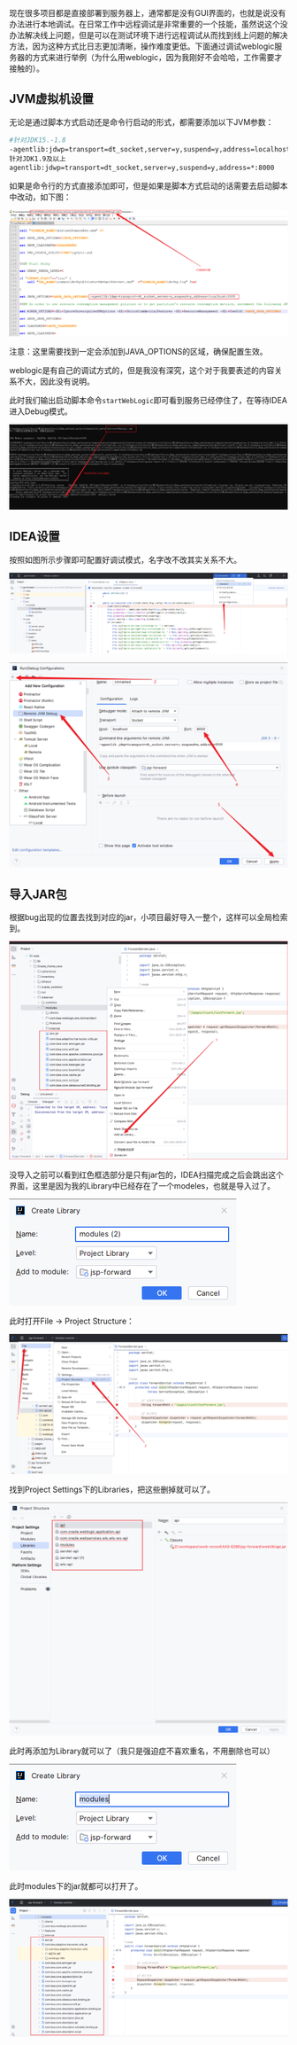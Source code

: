 现在很多项目都是直接部署到服务器上，通常都是没有GUI界面的，也就是说没有办法进行本地调试。在日常工作中远程调试是非常重要的一个技能，虽然说这个没办法解决线上问题，但是可以在测试环境下进行远程调试从而找到线上问题的解决方法，因为这种方式比日志更加清晰，操作难度更低。下面通过调试weblogic服务器的方式来进行举例（为什么用weblogic，因为我刚好不会哈哈，工作需要才接触的）。

## JVM虚拟机设置

无论是通过脚本方式启动还是命令行启动的形式，都需要添加以下JVM参数：

```bash
#针对JDK15.-1.8
-agentlib:jdwp=transport=dt_socket,server=y,suspend=y,address=localhost:8000
针对JDK1.9及以上
agentlib:jdwp=transport=dt_socket,server=y,suspend=y,address=*:8000
```

如果是命令行的方式直接添加即可，但是如果是脚本方式启动的话需要去启动脚本中改动，如下图：

![image-20240115132503686](./imgs/image-20240115132503686.png)

注意：这里需要找到一定会添加到JAVA_OPTIONS的区域，确保配置生效。

weblogic是有自己的调试方式的，但是我没有深究，这个对于我要表述的内容关系不大，因此没有说明。

此时我们输出启动脚本命令`startWebLogic`即可看到服务已经停住了，在等待IDEA进入Debug模式。

![image-20240115133245164](./imgs/image-20240115133245164.png)

## IDEA设置

按照如图所示步骤即可配置好调试模式，名字改不改其实关系不大。

![image-20240115133904727](./imgs/image-20240115133904727.png)

![image-20240115134022697](./imgs/image-20240115134022697.png)

## 导入JAR包

根据bug出现的位置去找到对应的jar，小项目最好导入一整个，这样可以全局检索到。

![image-20240115135355197](./imgs/image-20240115135355197.png)

没导入之前可以看到红色框选部分是只有jar包的，IDEA扫描完成之后会跳出这个界面，这里是因为我的Library中已经存在了一个modeles，也就是导入过了。

![image-20240115135457685](./imgs/image-20240115135457685.png)

此时打开File -> Project Structure：

![image-20240115140009097](./imgs/image-20240115140009097.png)

找到Project Settings下的Libraries，把这些删掉就可以了。

![image-20240115140057821](./imgs/image-20240115140057821.png)

此时再添加为Library就可以了（我只是强迫症不喜欢重名，不用删除也可以）

![image-20240115140425781](./imgs/image-20240115140425781.png)

此时modules下的jar就都可以打开了。

![image-20240115140556127](./imgs/image-20240115140556127.png)